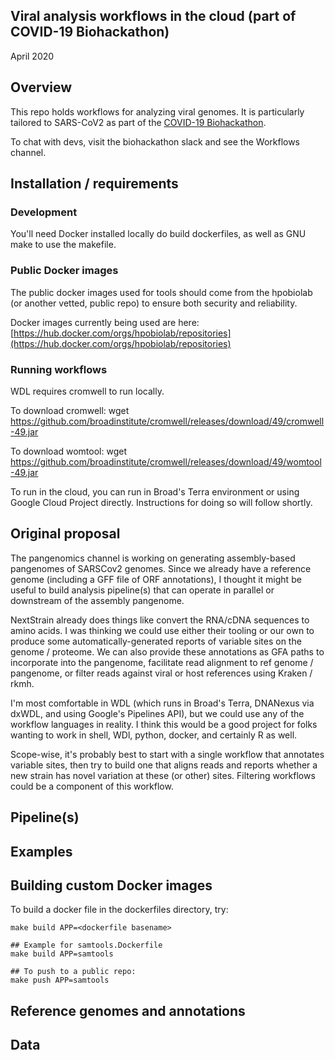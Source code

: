 Viral analysis workflows in the cloud (part of COVID-19 Biohackathon)
--------------------
April 2020

## Overview
This repo holds workflows for analyzing viral genomes. It is
particularly tailored to SARS-CoV2 as part of the [COVID-19 Biohackathon](https://github.com/virtual-biohackathons/covid-19-bh20).

To chat with devs, visit the biohackathon slack and see the Workflows channel.

## Installation / requirements

### Development
You'll need Docker installed locally do build dockerfiles, as well as GNU make to use the makefile.

### Public Docker images
The public docker images used for tools should come from the hpobiolab (or another vetted, public repo) to ensure both security and reliability.

Docker images currently being used are here: [https://hub.docker.com/orgs/hpobiolab/repositories](https://hub.docker.com/orgs/hpobiolab/repositories)


### Running workflows
WDL requires cromwell to run locally.

To download cromwell: wget https://github.com/broadinstitute/cromwell/releases/download/49/cromwell-49.jar

To download womtool: wget https://github.com/broadinstitute/cromwell/releases/download/49/womtool-49.jar

To run in the cloud, you can run in Broad's Terra environment or using Google Cloud Project directly. Instructions for doing so will follow shortly.



## Original proposal
The pangenomics channel is working on generating assembly-based pangenomes of SARSCov2 genomes. Since we already have a reference genome (including a GFF file of ORF annotations), I thought it might be useful to build analysis pipeline(s) that can operate in parallel or downstream of the assembly pangenome.

NextStrain already does things like convert the RNA/cDNA sequences to amino acids. I was thinking we could use either their tooling or our own to produce some automatically-generated reports of variable sites on the genome / proteome. We can also provide these annotations as GFA paths to incorporate into the pangenome, facilitate read alignment to ref genome / pangenome, or filter reads against viral or host references using Kraken / rkmh.

I'm most comfortable in WDL (which runs in Broad's Terra, DNANexus via dxWDL, and using Google's Pipelines API), but we could use any of the workflow languages in reality. I think this would be a good project for folks wanting to work in shell, WDl, python, docker, and certainly R as well.

Scope-wise, it's probably best to start with a single workflow that annotates variable sites, then try to build one that aligns reads and reports whether a new strain has novel variation at these (or other) sites. Filtering workflows could be a component of this workflow.

## Pipeline(s)

## Examples

## Building custom Docker images
To build a docker file in the dockerfiles directory, try:
```
make build APP=<dockerfile basename>

## Example for samtools.Dockerfile
make build APP=samtools

## To push to a public repo:
make push APP=samtools
```

## Reference genomes and annotations

## Data



